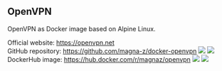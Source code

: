 OpenVPN
---

OpenVPN as Docker image based on Alpine Linux.

Official website: <https://openvpn.net>  
GitHub repository: <https://github.com/magna-z/docker-openvpn> ![](https://img.shields.io/github/stars/magna-z/docker-openvpn) ![](https://img.shields.io/github/forks/magna-z/docker-openvpn)  
DockerHub image: <https://hub.docker.com/r/magnaz/openvpn> ![](https://img.shields.io/docker/stars/magnaz/openvpn) ![](https://img.shields.io/docker/pulls/magnaz/openvpn)  
